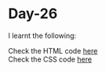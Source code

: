 # Day-26


I learnt the following:


Check the HTML code [here](./index.html)  
Check the CSS code [here](./styles.css)